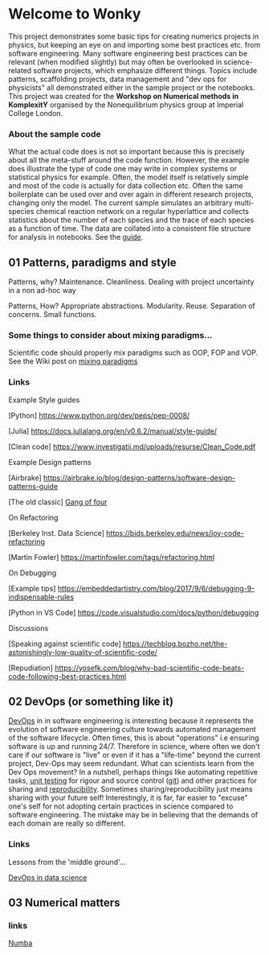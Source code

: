 # Welcome to Wonky

This project demonstrates some basic tips for creating numerics projects in physics, but keeping an eye on and importing some best practices etc. from software engineering. 
Many software engineering best practices can be relevant (when modified slightly) but may often be overlooked in science-related software projects, which emphasize different things. Topics include patterns, scaffolding projects, data management and "dev ops for physicists" all demonstrated either in the sample project or the notebooks.
This project was created for the __Workshop on Numerical methods in KomplexitY__ organised by the Nonequilibrium physics group at Imperial College London.

### About the sample code
What the actual code does is not so important because this is precisely about all the meta-stuff around the code function. However, the example does illustrate the type of code one may write in complex systems or statistical physics for example. Often, the model itself is relatively simple and most of the code is actually for data collection etc. Often the same boilerplate can be used over and over again in different research projects, changing only the model. The current sample simulates an arbitrary multi-species chemical reaction network on a regular hyperlattice and collects statistics about the number of each species and the trace of each species as a function of time. The data are collated into a consistent file structure for analysis in notebooks. See the [guide](https://github.com/sirsh/wonky/blob/master/guide.ipynb).

## 01 Patterns, paradigms and style
Patterns, why? Maintenance. Cleanliness. Dealing with project uncertainty in a non ad-hoc way

Patterns, How? Appropriate abstractions. Modularity. Reuse. Separation of concerns. Small functions. 

### Some things to consider about mixing paradigms...

Scientific code should properly mix paradigms such as OOP, FOP and VOP. See the Wiki post on [mixing paradigms](https://github.com/sirsh/wonky/wiki/Mixing-Paradigms)

### Links

Example Style guides

[Python] https://www.python.org/dev/peps/pep-0008/

[Julia] https://docs.julialang.org/en/v0.6.2/manual/style-guide/

[Clean code] https://www.investigatii.md/uploads/resurse/Clean_Code.pdf

Example Design patterns 

[Airbrake] https://airbrake.io/blog/design-patterns/software-design-patterns-guide

[The old classic] [Gang of four](https://www.amazon.co.uk/Design-Patterns-Object-Oriented-Addison-Wesley-Professional-ebook/dp/B000SEIBB8 )

On Refactoring 

[Berkeley Inst. Data Science] https://bids.berkeley.edu/news/joy-code-refactoring

[Martin Fowler] https://martinfowler.com/tags/refactoring.html

On Debugging

[Example tips] https://embeddedartistry.com/blog/2017/9/6/debugging-9-indispensable-rules

[Python in VS Code] https://code.visualstudio.com/docs/python/debugging

Discussions

[Speaking against scientific code] https://techblog.bozho.net/the-astonishingly-low-quality-of-scientific-code/

[Repudiation] https://yosefk.com/blog/why-bad-scientific-code-beats-code-following-best-practices.html


## 02 DevOps (or something like it)
[DevOps](https://en.wikipedia.org/wiki/DevOps) in in software engineering is interesting because it represents the evolution of software engineering culture towards automated management of the software lifecycle. Often times, this is about "operations" i.e ensuring software is up and running 24/7. Therefore in science, where often we don't care if our software is "live" or even if it has a "life-time" beyond the current project, Dev-Ops may seem redundant. What can scientists learn from the Dev Ops movement? In a nutshell, perhaps things like automating repetitive tasks,  [unit testing](https://en.wikipedia.org/wiki/Test-driven_development) for rigour and source control ([git](https://en.wikipedia.org/wiki/Git)) and other practices for sharing and [reproducibility](https://en.wikipedia.org/wiki/Reproducibility). Sometimes sharing/reproducibility just means sharing with your future self! Interestingly, it is far, far easier to "excuse" one's self for not adopting certain practices in science compared to software engineering. The mistake may be in believing that the demands of each domain are really so different.

### Links

Lessons from the 'middle ground'...

[DevOps in data science](https://redmonk.com/dberkholz/2012/11/06/what-can-data-scientists-learn-from-devops/)


## 03 Numerical matters

### links

[Numba](https://numba.pydata.org/)
